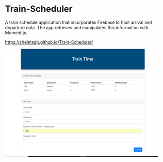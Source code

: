 # Train-Scheduler

A train schedule application that incorporates Firebase to host arrival and departure data. The app retrieves and manipulates this information with Moment.js. 

https://sheimagh.github.io/Train-Scheduler/


[<img src="assets/images/Trainscreenshot.PNG">](https://sheimagh.github.io/Train-Scheduler/)
